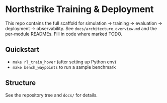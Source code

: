 # Northstrike Training & Deployment

This repo contains the full scaffold for simulation → training → evaluation → deployment → observability.
See `docs/architecture_overview.md` and the per-module READMEs. Fill in code where marked TODO.

## Quickstart
- `make rl_train_hover` (after setting up Python env)
- `make bench_waypoints` to run a sample benchmark

## Structure
See the repository tree and `docs/` for details.
